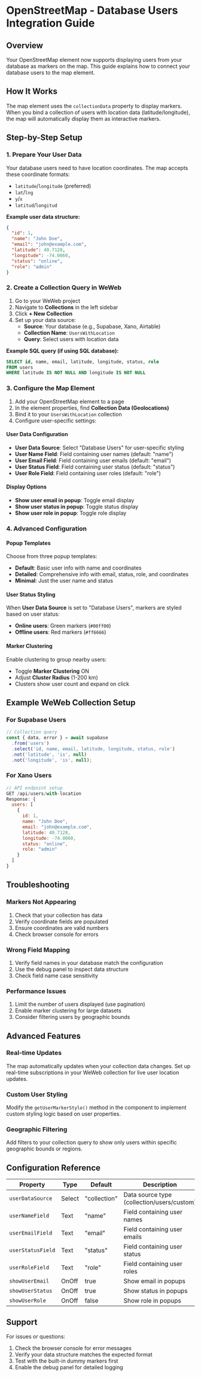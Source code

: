 # OpenStreetMap - Database Users Integration Guide

## Overview

Your OpenStreetMap element now supports displaying users from your database as markers on the map. This guide explains how to connect your database users to the map element.

## How It Works

The map element uses the `collectionData` property to display markers. When you bind a collection of users with location data (latitude/longitude), the map will automatically display them as interactive markers.

## Step-by-Step Setup

### 1. Prepare Your User Data

Your database users need to have location coordinates. The map accepts these coordinate formats:
- `latitude`/`longitude` (preferred)
- `lat`/`lng`
- `y`/`x`
- `latitud`/`longitud`

**Example user data structure:**
```json
{
  "id": 1,
  "name": "John Doe",
  "email": "john@example.com",
  "latitude": 40.7128,
  "longitude": -74.0060,
  "status": "online",
  "role": "admin"
}
```

### 2. Create a Collection Query in WeWeb

1. Go to your WeWeb project
2. Navigate to **Collections** in the left sidebar
3. Click **+ New Collection**
4. Set up your data source:
   - **Source**: Your database (e.g., Supabase, Xano, Airtable)
   - **Collection Name**: `UsersWithLocation`
   - **Query**: Select users with location data

**Example SQL query (if using SQL database):**
```sql
SELECT id, name, email, latitude, longitude, status, role 
FROM users 
WHERE latitude IS NOT NULL AND longitude IS NOT NULL
```

### 3. Configure the Map Element

1. Add your OpenStreetMap element to a page
2. In the element properties, find **Collection Data (Geolocations)**
3. Bind it to your `UsersWithLocation` collection
4. Configure user-specific settings:

#### User Data Configuration
- **User Data Source**: Select "Database Users" for user-specific styling
- **User Name Field**: Field containing user names (default: "name")
- **User Email Field**: Field containing user emails (default: "email")
- **User Status Field**: Field containing user status (default: "status")
- **User Role Field**: Field containing user roles (default: "role")

#### Display Options
- **Show user email in popup**: Toggle email display
- **Show user status in popup**: Toggle status display
- **Show user role in popup**: Toggle role display

### 4. Advanced Configuration

#### Popup Templates
Choose from three popup templates:
- **Default**: Basic user info with name and coordinates
- **Detailed**: Comprehensive info with email, status, role, and coordinates
- **Minimal**: Just the user name and status

#### User Status Styling
When **User Data Source** is set to "Database Users", markers are styled based on user status:
- **Online users**: Green markers (`#00ff00`)
- **Offline users**: Red markers (`#ff6666`)

#### Marker Clustering
Enable clustering to group nearby users:
- Toggle **Marker Clustering** ON
- Adjust **Cluster Radius** (1-200 km)
- Clusters show user count and expand on click

## Example WeWeb Collection Setup

### For Supabase Users
```javascript
// Collection query
const { data, error } = await supabase
  .from('users')
  .select('id, name, email, latitude, longitude, status, role')
  .not('latitude', 'is', null)
  .not('longitude', 'is', null);
```

### For Xano Users
```javascript
// API endpoint setup
GET /api/users/with-location
Response: {
  users: [
    {
      id: 1,
      name: "John Doe",
      email: "john@example.com", 
      latitude: 40.7128,
      longitude: -74.0060,
      status: "online",
      role: "admin"
    }
  ]
}
```

## Troubleshooting

### Markers Not Appearing
1. Check that your collection has data
2. Verify coordinate fields are populated
3. Ensure coordinates are valid numbers
4. Check browser console for errors

### Wrong Field Mapping
1. Verify field names in your database match the configuration
2. Use the debug panel to inspect data structure
3. Check field name case sensitivity

### Performance Issues
1. Limit the number of users displayed (use pagination)
2. Enable marker clustering for large datasets
3. Consider filtering users by geographic bounds

## Advanced Features

### Real-time Updates
The map automatically updates when your collection data changes. Set up real-time subscriptions in your WeWeb collection for live user location updates.

### Custom User Styling
Modify the `getUserMarkerStyle()` method in the component to implement custom styling logic based on user properties.

### Geographic Filtering
Add filters to your collection query to show only users within specific geographic bounds or regions.

## Configuration Reference

| Property | Type | Default | Description |
|----------|------|---------|-------------|
| `userDataSource` | Select | "collection" | Data source type (collection/users/custom) |
| `userNameField` | Text | "name" | Field containing user names |
| `userEmailField` | Text | "email" | Field containing user emails |
| `userStatusField` | Text | "status" | Field containing user status |
| `userRoleField` | Text | "role" | Field containing user roles |
| `showUserEmail` | OnOff | true | Show email in popups |
| `showUserStatus` | OnOff | true | Show status in popups |
| `showUserRole` | OnOff | false | Show role in popups |

## Support

For issues or questions:
1. Check the browser console for error messages
2. Verify your data structure matches the expected format
3. Test with the built-in dummy markers first
4. Enable the debug panel for detailed logging